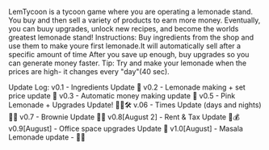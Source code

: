 LemTycoon is a tycoon game where you are operating a lemonade stand. You buy and then sell a variety of products to earn more money. Eventually, you can buuy upgrades, unlock new recipes, and become the worlds greatest lemonade stand! 
Instructions: Buy ingredients from the shop and use them to make youre first lemonade.It will automatically sell after a specific amount of time After you save up enough, buy upgrades so you can generate money faster. Tip: Try and make your lemonade when the prices are high- it changes every "day"(40 sec). 

Update Log: 
v0.1 - Ingredients Update 🍎
v0.2 - Lemonade making + set price update 🍋
v0.3 - Automatic money making update 💸
v0.5 - Pink Lemonade + Upgrades Update! 🍋🍓🛠️
v.06 - Times Update (days and nights) 🌙🌞
v0.7 - Brownie Update 🍫🥮
v0.8[August 2] - Rent & Tax Update 💸💰
v0.9[August] - Office space upgrades Update 🏢
v1.0[August] - Masala Lemonade update - 🌿🍋
